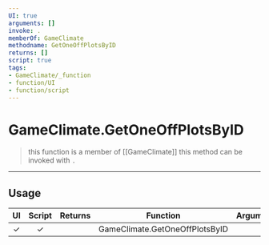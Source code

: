 ```yaml
---
UI: true
arguments: []
invoke: .
memberOf: GameClimate
methodname: GetOneOffPlotsByID
returns: []
script: true
tags:
- GameClimate/_function
- function/UI
- function/script
---
```

# GameClimate.GetOneOffPlotsByID
> this function is a member of [[GameClimate]]
> this method can be invoked with `.`
-----
## Usage
|  UI | Script | Returns | Function | Arguments |
|:---:|:------:|-------:|:--------:|:---------|
|✓|✓||GameClimate.GetOneOffPlotsByID||
